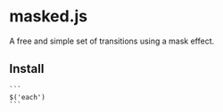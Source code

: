 # masked.js
A free and simple set of transitions using a mask effect.

Install
--------------
    ```
    $('each')
    ```
